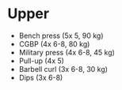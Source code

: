 # Upper
* Bench press (5x 5, 90 kg)
* CGBP (4x 6-8, 80 kg)
* Military press (4x 6-8, 45 kg)
* Pull-up (4x 5)
* Barbell curl (3x 6-8, 30 kg)
* Dips (3x 6-8)
